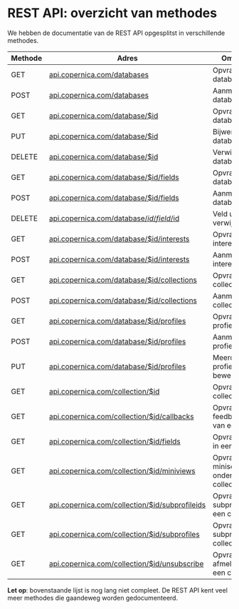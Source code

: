 # REST API: overzicht van methodes

We hebben de documentatie van de REST API opgesplitst in verschillende
methodes. 

| Methode   | Adres                                                                                     | Omschrijving                                  |
| --------- | ----------------------------------------------------------------------------------------- | --------------------------------------------- |
| GET       | [api.copernica.com/databases](./rest-get-databases)                                       | Opvragen databases                            |
| POST      | [api.copernica.com/databases](./rest-post-databases)                                      | Aanmaken nieuwe database                      |
| GET       | [api.copernica.com/database/$id](./rest-get-database)                                     | Opvragen databasegegevens                     |
| PUT       | [api.copernica.com/database/$id](./rest-put-database)                                     | Bijwerken databasegegevens                    |
| DELETE    | [api.copernica.com/database/$id](./rest-delete-database)                                  | Verwijderen database                          |
| GET       | [api.copernica.com/database/$id/fields](./rest-get-database-fields)                       | Opvragen databasevelden                       |
| POST      | [api.copernica.com/database/$id/fields](./rest-post-database-fields)                      | Aanmaken databaseveld                         |
| DELETE    | [api.copernica.com/database/$id/field/$id](./rest-delete-database-field)                  | Veld uit database verwijderen                 |
| GET       | [api.copernica.com/database/$id/interests](./rest-get-database-interests)                 | Opvragen interesses                           |
| POST      | [api.copernica.com/database/$id/interests](./rest-post-database-interests)                | Aanmaken interesse                            |
| GET       | [api.copernica.com/database/$id/collections](./rest-get-database-collections)             | Opvragen collecties                           |
| POST      | [api.copernica.com/database/$id/collections](./rest-post-database-collections)            | Aanmaken collectie                            |
| GET       | [api.copernica.com/database/$id/profiles](./rest-get-database-profiles)                   | Opvragen profielen                            |
| POST      | [api.copernica.com/database/$id/profiles](./rest-post-database-profiles)                  | Aanmaken nieuw profiel                        |
| PUT       | [api.copernica.com/database/$id/profiles](./rest-put-database-profiles)                   | Meerdere profielen tegelijk bewerken          |
| GET       | [api.copernica.com/collection/$id](./rest-get-collection)                                 | Opvragen collectiegegevens                    |
| GET       | [api.copernica.com/collection/$id/callbacks](./rest-get-collection-callbacks)             | Opvragen feedback loops van een collectie     |
| GET       | [api.copernica.com/collection/$id/fields](./rest-get-collection-fields)                   | Opvragen velden in een collectie              |
| GET       | [api.copernica.com/collection/$id/miniviews](./rest-get-collection-miniviews)             | Opvragen miniselecties onder een collectie    |
| GET       | [api.copernica.com/collection/$id/subprofileids](./rest-get-collection-subprofileids)     | Opvragen subprofileids in een collectie       |
| GET       | [api.copernica.com/collection/$id/subprofiles](./rest-get-collection-subprofiles)         | Opvragen subprofiles in een collectie         |
| GET       | [api.copernica.com/collection/$id/unsubscribe](./rest-get-collection-unsubscribe)         | Opvragen afmeldgedrag van een collectie       |



**Let op**: bovenstaande lijst is nog lang niet compleet. De REST API kent veel meer methodes die gaandeweg worden gedocumenteerd.



<!--

| [/database/$databaseID/unsubscribe](./database-unsubscribe-behaviour.md) | GET, POST |
| [/database/$databaseID/callbacks](./database-callbacks.md) | GET, POST |

-->
